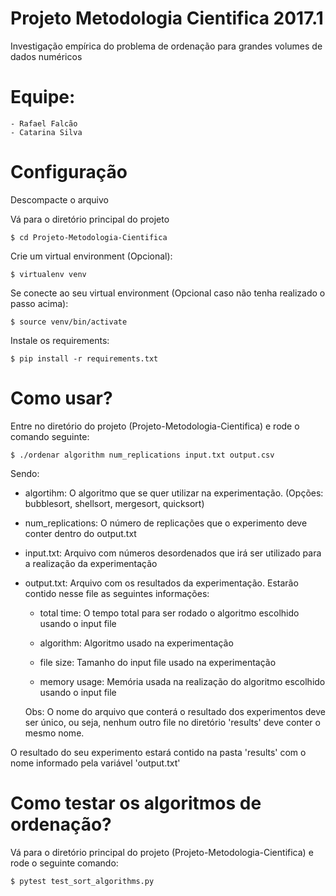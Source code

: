 # Projeto Metodologia Cientifica 2017.1
Investigação empírica do problema de ordenação para grandes volumes de dados numéricos

# Equipe: 
	- Rafael Falcão
    - Catarina Silva

# Configuração

Descompacte o arquivo

Vá para o diretório principal do projeto

	$ cd Projeto-Metodologia-Cientifica

Crie um virtual environment (Opcional):

	$ virtualenv venv

Se conecte ao seu virtual environment (Opcional caso não tenha realizado o passo acima):

	$ source venv/bin/activate

Instale os requirements:

    $ pip install -r requirements.txt

# Como usar?

Entre no diretório do projeto (Projeto-Metodologia-Cientifica) e rode o comando seguinte:

    $ ./ordenar algorithm num_replications input.txt output.csv

Sendo:

- algortihm: O algoritmo que se quer utilizar na experimentação. (Opções: bubblesort, shellsort, mergesort, quicksort)

- num_replications: O número de replicações que o experimento deve conter dentro do output.txt

- input.txt: Arquivo com números desordenados que irá ser utilizado para a realização da experimentação

- output.txt: Arquivo com os resultados da experimentação. Estarão contido nesse file as seguintes informações:

    * total time: O tempo total para ser rodado o algoritmo escolhido usando o input file

    * algorithm: Algoritmo usado na experimentação

    * file size: Tamanho do input file usado na experimentação

    * memory usage: Memória usada na realização do algoritmo escolhido usando o input file

    Obs: O nome do arquivo que conterá o resultado dos experimentos deve ser único, ou seja, nenhum outro file no diretório 'results' deve conter o mesmo nome.

O resultado do seu experimento estará contido na pasta 'results' com o nome informado pela variável 'output.txt'

# Como testar os algoritmos de ordenação?

Vá para o diretório principal do projeto (Projeto-Metodologia-Cientifica) e rode o seguinte comando:

    $ pytest test_sort_algorithms.py